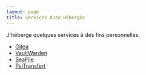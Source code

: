 ```yaml
---
layout: page
title: Services Auto-Hébergés
---
```


J'héberge quelques services à des fins personnelles.

* [Gitea](https://git.creepercreep.fr/)
* [VaultWarden](https://passpartout.creepercreep.fr/)
* [SeaFile](https://seafile.creepercreep.fr/)
* [PsiTransfert](https://transfert.creepercreep.fr/)